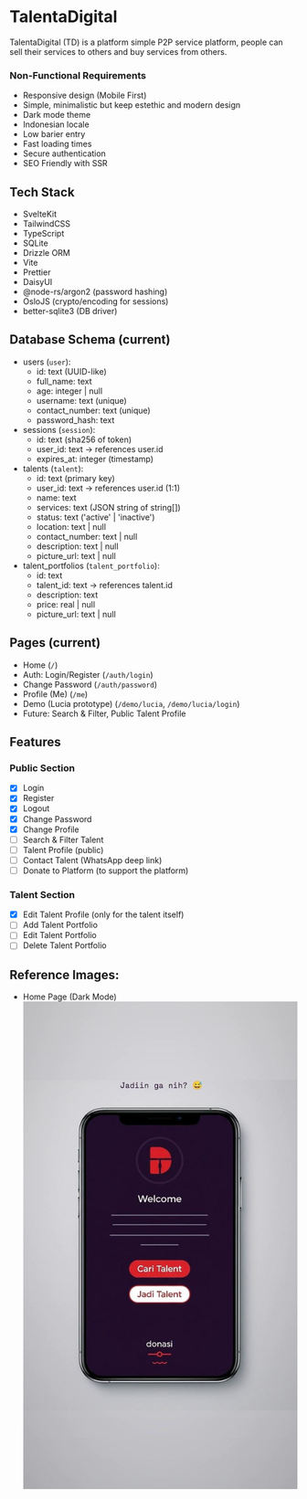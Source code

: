 # TalentaDigital
TalentaDigital (TD) is a platform simple P2P service platform, people can sell their services to others and buy services from others.

### Non-Functional Requirements
- Responsive design (Mobile First)
- Simple, minimalistic but keep estethic and modern design
- Dark mode theme
- Indonesian locale
- Low barier entry
- Fast loading times
- Secure authentication
- SEO Friendly with SSR

## Tech Stack
- SvelteKit
- TailwindCSS
- TypeScript
- SQLite
- Drizzle ORM
- Vite
- Prettier
- DaisyUI
- @node-rs/argon2 (password hashing)
- OsloJS (crypto/encoding for sessions)
- better-sqlite3 (DB driver)

## Database Schema (current)
- users (`user`):
    - id: text (UUID-like)
    - full_name: text
    - age: integer | null
    - username: text (unique)
    - contact_number: text (unique)
    - password_hash: text
- sessions (`session`):
    - id: text (sha256 of token)
    - user_id: text → references user.id
    - expires_at: integer (timestamp)
- talents (`talent`):
    - id: text (primary key)
    - user_id: text → references user.id (1:1)
    - name: text
    - services: text (JSON string of string[])
    - status: text ('active' | 'inactive')
    - location: text | null
    - contact_number: text | null
    - description: text | null
    - picture_url: text | null
- talent_portfolios (`talent_portfolio`):
    - id: text
    - talent_id: text → references talent.id
    - description: text
    - price: real | null
    - picture_url: text | null

## Pages (current)
- Home (`/`)
- Auth: Login/Register (`/auth/login`)
- Change Password (`/auth/password`)
- Profile (Me) (`/me`)
- Demo (Lucia prototype) (`/demo/lucia`, `/demo/lucia/login`)
- Future: Search & Filter, Public Talent Profile

## Features
### Public Section
- [x] Login
- [x] Register
- [x] Logout
- [x] Change Password
- [x] Change Profile
- [ ] Search & Filter Talent
- [ ] Talent Profile (public)
- [ ] Contact Talent (WhatsApp deep link)
- [ ] Donate to Platform (to support the platform)

### Talent Section
- [x] Edit Talent Profile (only for the talent itself)
- [ ] Add Talent Portfolio
- [ ] Edit Talent Portfolio
- [ ] Delete Talent Portfolio

## Reference Images:
- Home Page (Dark Mode)
![Home Page](./ref/home.jpeg)